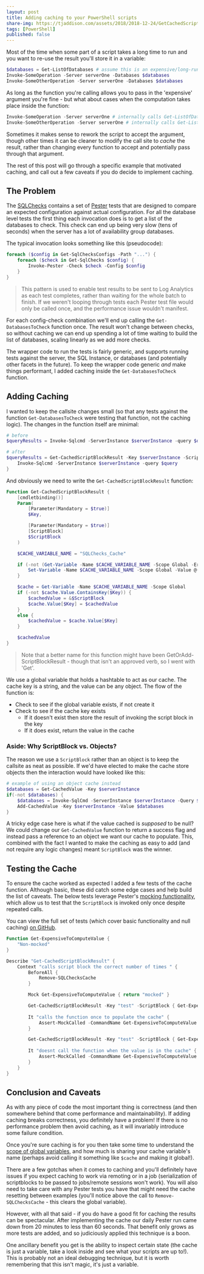 ```yaml
---
layout: post
title: Adding caching to your PowerShell scripts
share-img: https://tjaddison.com/assets/2018/2018-12-24/GetCachedScriptBlockResults.png
tags: [PowerShell]
published: false
---
```

Most of the time when some part of a script takes a long time to run and you want to re-use the result you'll store it in a variable:

```powershell
$databases = Get-ListOfDatabases # assume this is an expensive/long-running query
Invoke-SomeOperation -Server serverOne -Databases $databases
Invoke-SomeOtherOperation -Server serverOne -Databases $databases
```

As long as the function you're calling allows you to pass in the 'expensive' argument you're fine - but what about cases when the computation takes place inside the function:

```powershell
Invoke-SomeOperation -Server serverOne # internally calls Get-ListOfDatabases
Invoke-SomeOtherOperation -Server serverOne # internally calls Get-ListOfDatabases
```

Sometimes it makes sense to rework the script to accept the argument, though other times it can be cleaner to modify the call site to _cache_ the result, rather than changing every function to accept and potentially pass through that argument.

The rest of this post will go through a specific example that motivated caching, and call out a few caveats if you do decide to implement caching.

<!--more-->

## The Problem

The [SQLChecks][SQLChecks Repo] contains a set of [Pester][Pester Repo] tests that are designed to compare an expected configuration against actual configuration.  For all the database level tests the first thing each invocation does is to get a list of the databases to check.  This check can end up being very slow (tens of seconds) when the server has a lot of availability group databases.

The typical invocation looks something like this (pseudocode):

```powershell
foreach ($config in Get-SqlChecksConfigs -Path "...") {
    foreach ($check in Get-SqlChecks $config) {
        Invoke-Pester -Check $check -Config $config
    }
}
```

>This pattern is used to enable test results to be sent to Log Analytics as each test completes, rather than waiting for the whole batch to finish.  If we weren't looping through tests each Pester test file would only be called once, and the performance issue wouldn't manifest.

For each config-check combination we'll end up calling the `Get-DatabasesToCheck` function once.  The result won't change between checks, so without caching we can end up spending a lot of time waiting to build the list of databases, scaling linearly as we add more checks.

The wrapper code to run the tests is fairly generic, and supports running tests against the server, the SQL Instance, or databases (and potentially other facets in the future).  To keep the wrapper code generic _and_ make things performant, I added caching inside the `Get-DatabasesToCheck` function.

## Adding Caching

I wanted to keep the callsite changes small (so that any tests against the function `Get-DatabasesToCheck` were testing that function, not the caching logic).  The changes in the function itself are minimal:

```powershell
# before
$queryResults = Invoke-Sqlcmd -ServerInstance $serverInstance -query $query

# after
$queryResults = Get-CachedScriptBlockResult -Key $serverInstance -ScriptBlock {
    Invoke-Sqlcmd -ServerInstance $serverInstance -query $query
}
```

And obviously we need to write the `Get-CachedScriptBlockResult` function:

```powershell
Function Get-CachedScriptBlockResult {
    [cmdletbinding()]
    Param(
        [Parameter(Mandatory = $true)]
        $Key,

        [Parameter(Mandatory = $true)]
        [ScriptBlock]
        $ScriptBlock
    )

    $CACHE_VARIABLE_NAME = "SQLChecks_Cache"

    if (-not (Get-Variable -Name $CACHE_VARIABLE_NAME -Scope Global -ErrorAction SilentlyContinue)) {
        Set-Variable -Name $CACHE_VARIABLE_NAME -Scope Global -Value @{}
    }

    $cache = Get-Variable -Name $CACHE_VARIABLE_NAME -Scope Global
    if (-not $cache.Value.ContainsKey($Key)) {
        $cachedValue = &$ScriptBlock
        $cache.Value[$Key] = $cachedValue
    }
    else {
        $cachedValue = $cache.Value[$Key]
    }

    $cachedValue
}
```

>Note that a better name for this function might have been GetOrAdd-ScriptBlockResult - though that isn't an approved verb, so I went with 'Get'.

We use a global variable that holds a hashtable to act as our cache.  The cache key is a string, and the value can be any object.  The flow of the function is:

- Check to see if the global variable exists, if not create it
- Check to see if the cache key exists
  - If it doesn't exist then store the result of invoking the script block in the key
  - If it does exist, return the value in the cache

### Aside: Why ScriptBlock vs. Objects?

The reason we use a `ScriptBlock` rather than an object is to keep the callsite as neat as possible.  If we'd have elected to make the cache store objects then the interaction would have looked like this:

```powershell
# example of using an object cache instead
$databases = Get-CachedValue -Key $serverInstance
if(-not $databases) {
    $databases = Invoke-SqlCmd -ServerInstance $serverInstance -Query $query
    Add-CachedValue -Key $serverInstance -Value $databases
}
```

A tricky edge case here is what if the value cached is _supposed_ to be null?  We could change our `Get-CachedValue` function to return a success flag and instead pass a reference to an object we want our cache to populate.  This, combined with the fact I wanted to make the caching as easy to add (and not require any logic changes) meant `ScriptBlock` was the winner.

## Testing the Cache

To ensure the cache worked as expected I added a few tests of the cache function.  Although basic, these did catch some edge cases and help build the list of caveats.  The below tests leverage Pester's [mocking functionality][Pester Mocking], which allow us to test that the `ScriptBlock` is invoked only once despite repeated calls.

You can view the full set of tests (which cover basic functionality and null caching) [on GitHub][Cache Tests].

```powershell
Function Get-ExpensiveToComputeValue {
    "Non-mocked"
}

Describe "Get-CachedScriptBlockResult" {
    Context "calls script block the correct number of times " {
        BeforeAll {
            Remove-SQLChecksCache
        }

        Mock Get-ExpensiveToComputeValue { return "mocked" }

        Get-CachedScriptBlockResult -Key "test" -ScriptBlock { Get-ExpensiveToComputeValue }
    
        It "calls the function once to populate the cache" {
            Assert-MockCalled -CommandName Get-ExpensiveToComputeValue -Times 1
        }

        Get-CachedScriptBlockResult -Key "test" -ScriptBlock { Get-ExpensiveToComputeValue }
    
        It "doesnt call the function when the value is in the cache" {
            Assert-MockCalled -CommandName Get-ExpensiveToComputeValue -Exactly -Times 1
        }
    }
}
```

## Conclusion and Caveats

As with any piece of code the most important thing is correctness (and then somewhere behind that come performance and maintainability).  If adding caching breaks correctness, you definitely have a problem!  If there is no performance problem then avoid caching, as it will invariably introduce some failure condition.

Once you're sure caching is for you then take some time to understand the [scope of global variables][PowerShell Scopes], and how much is sharing your cache variable's name (perhaps avoid calling it something like `$cache` and making it global!).

There are a few gotchas when it comes to caching and you'll definitely have issues if you expect caching to work via remoting or in a job (serialization of scriptblocks to be passed to jobs/remote sessions won't work).  You will also need to take care with any Pester tests you have that might need the cache resetting between examples (you'll notice above the call to `Remove-SQLChecksCache` - this clears the global variable).

However, with all that said - if you do have a good fit for caching the results can be spectacular.  After implementing the cache our daily Pester run came down from 20 minutes to less than 60 seconds.  That benefit only grows as more tests are added, and so judiciously applied this technique is a boon.

One ancillary benefit you get is the ability to inspect certain state (the cache is just a variable, take a look inside and see what your scripts are up to!).  This is probably not an ideal debugging technique, but it is worth remembering that this isn't magic, it's just a variable.

[SQLChecks Repo]: https://github.com/taddison/SQLChecks
[Pester Repo]: https://github.com/pester/Pester
[Pester Mocking]: https://github.com/pester/Pester/wiki/Mocking-with-Pester
[Cache Tests]: https://github.com/taddison/SQLChecks/blob/master/tests/Get-CachedScriptBlockResult.tests.ps1
[PowerShell Scopes]: https://docs.microsoft.com/en-us/powershell/module/microsoft.powershell.core/about/about_scopes